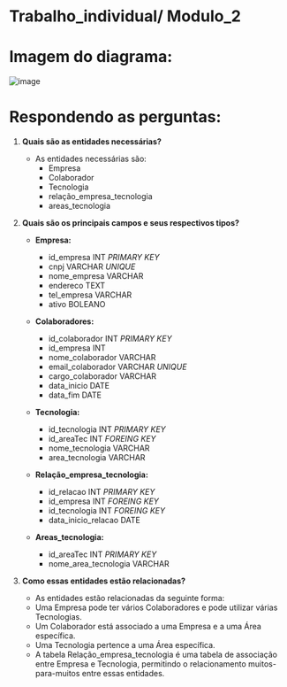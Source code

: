 # Trabalho_individual/ Modulo_2

# Imagem do diagrama:
![image](https://github.com/BieldoJT/Trabalho_individual--modulo_2/assets/113216641/9d85630c-f47e-4b2a-baf2-1f5466c010c9)



# Respondendo as perguntas:


1. **Quais são as entidades necessárias?**
   - As entidades necessárias são:
     - Empresa
     - Colaborador
     - Tecnologia
     - relação_empresa_tecnologia
     - areas_tecnologia

2. **Quais são os principais campos e seus respectivos tipos?**
   - **Empresa:**
     - id_empresa INT *PRIMARY KEY*
     - cnpj VARCHAR *UNIQUE*
     - nome_empresa VARCHAR
     - endereco TEXT
     - tel_empresa VARCHAR
     - ativo BOLEANO
       
   - **Colaboradores:**
     - id_colaborador INT *PRIMARY KEY*
     - id_empresa INT
     - nome_colaborador VARCHAR
     - email_colaborador VARCHAR *UNIQUE*
     - cargo_colaborador VARCHAR
     - data_inicio DATE
     - data_fim DATE
       
   - **Tecnologia:**
     - id_tecnologia INT *PRIMARY KEY*
     - id_areaTec INT *FOREING KEY*
     - nome_tecnologia VARCHAR
     - area_tecnologia VARCHAR
       
   - **Relação_empresa_tecnologia:**
     - id_relacao INT *PRIMARY KEY*
     - id_empresa INT *FOREING KEY*
     - id_tecnologia INT *FOREING KEY*
     - data_inicio_relacao DATE
       
   - **Areas_tecnologia:**
     - id_areaTec INT *PRIMARY KEY*
     - nome_area_tecnologia VARCHAR

3. **Como essas entidades estão relacionadas?**
   - As entidades estão relacionadas da seguinte forma:
   - Uma Empresa pode ter vários Colaboradores e pode utilizar várias Tecnologias.
   - Um Colaborador está associado a uma Empresa e a uma Área específica.
   - Uma Tecnologia pertence a uma Área específica.
   - A tabela Relação_empresa_tecnologia é uma tabela de associação entre Empresa e Tecnologia, permitindo o relacionamento muitos-para-muitos entre essas entidades.
